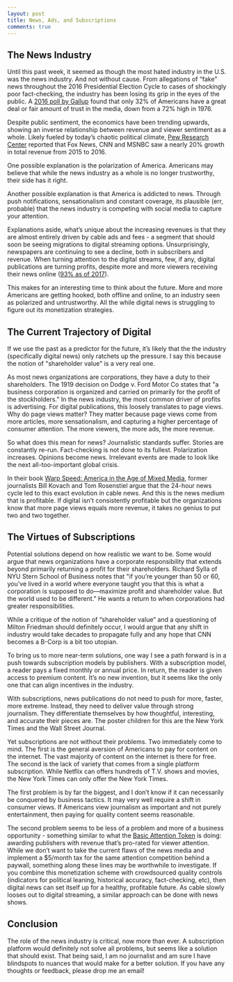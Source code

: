 ```yaml
---
layout: post
title: News, Ads, and Subscriptions
comments: true
---
```


## The News Industry

Until this past week, it seemed as though the most hated industry in the U.S. was the news industry. And not without cause. From allegations of “fake” news throughout the 2016 Presidential Election Cycle to cases of shockingly poor fact-checking, the industry has been losing its grip in the eyes of the public. A [2016 poll by Gallup](http://news.gallup.com/poll/195542/americans-trust-mass-media-sinks-new-low.aspx) found that only 32% of Americans have a great deal or fair amount of trust in the media, down from a 72% high in 1976.

Despite public sentiment, the economics have been trending upwards, showing an inverse relationship between revenue and viewer sentiment as a whole. Likely fueled by today’s chaotic political climate, [Pew Research Center](https://assets.pewresearch.org/wp-content/uploads/sites/13/2016/06/30143308/state-of-the-news-media-report-2016-final.pdf) reported that Fox News, CNN and MSNBC saw a nearly 20% growth in total revenue from 2015 to 2016.

One possible explanation is the polarization of America. Americans may believe that while the news industry as a whole is no longer trustworthy, their side has it right.

Another possible explanation is that America is addicted to news. Through push notifications, sensationalism and constant coverage, its plausible (err, probable) that the news industry is competing with social media to capture your attention.

Explanations aside, what’s unique about the increasing revenues is that they are almost entirely driven by cable ads and fees - a segment that should soon be seeing migrations to digital streaming options. Unsurprisingly, newspapers are continuing to see a decline, both in subscribers and revenue. When turning attention to the digital streams, few, if any, digital publications are turning profits, despite more and more viewers receiving their news online ([93% as of 2017](http://www.journalism.org/fact-sheet/digital-news/)).

This makes for an interesting time to think about the future. More and more Americans are getting hooked, both offline and online, to an industry seen as polarized and untrustworthy. All the while digital news is struggling to figure out its monetization strategies.

## The Current Trajectory of Digital

If we use the past as a predictor for the future, it’s likely that the the industry (specifically digital news) only ratchets up the pressure. I say this because the notion of "shareholder value" is a very real one.

As most news organizations are corporations, they have a duty to their shareholders. The 1919 decision on Dodge v. Ford Motor Co states that "a business corporation is organized and carried on primarily for the profit of the stockholders.” In the news industry, the most common driver of profits is advertising. For digital publications, this loosely translates to page views. Why do page views matter? They matter because page views come from more articles, more sensationalism, and capturing a higher percentage of consumer attention. The more viewers, the more ads, the more revenue.

So what does this mean for news? Journalistic standards suffer. Stories are constantly re-run. Fact-checking is not done to its fullest. Polarization increases. Opinions become news. Irrelevant events are made to look like the next all-too-important global crisis.

In their book [Warp Speed: America in the Age of Mixed Media](https://www.amazon.com/Warp-Speed-America-Mixed-Media/dp/0870784374), former journalists Bill Kovach and Tom Rosenstiel argue that the 24-hour news cycle led to this exact evolution in cable news. And this is the news medium that is profitable. If digital isn’t consistently profitable but the organizations know that more page views equals more revenue, it takes no genius to put two and two together.

## The Virtues of Subscriptions

Potential solutions depend on how realistic we want to be. Some would argue that news organizations have a corporate responsibility that extends beyond primarily returning a profit for their shareholders. Richard Sylla of NYU Stern School of Business notes that "if you’re younger than 50 or 60, you’ve lived in a world where everyone taught you that this is what a corporation is supposed to do—maximize profit and shareholder value. But the world used to be different.” He wants a return to when corporations had greater responsibilities.

While a critique of the notion of “shareholder value” and a questioning of Milton Friedman should definitely occur, I would argue that any shift in industry would take decades to propagate fully and any hope that CNN becomes a B-Corp is a bit too utopian.

To bring us to more near-term solutions, one way I see a path forward is in a push towards subscription models by publishers. With a subscription model, a reader pays a fixed monthly or annual price. In return, the reader is given access to premium content. It’s no new invention, but it seems like the only one that can align incentives in the industry.

With subscriptions, news publications do not need to push for more, faster, more extreme. Instead, they need to deliver value through strong journalism. They differentiate themselves by how thoughtful, interesting, and accurate their pieces are. The poster children for this are the New York Times and the Wall Street Journal.

Yet subscriptions are not without their problems. Two immediately come to mind. The first is the general aversion of Americans to pay for content on the internet. The vast majority of content on the internet is there for free. The second is the lack of variety that comes from a single platform subscription. While Netflix can offers hundreds of T.V. shows and movies, the New York Times can only offer the New York Times.

The first problem is by far the biggest, and I don’t know if it can necessarily be conquered by business tactics. It may very well require a shift in consumer views. If Americans view journalism as important and not purely entertainment, then paying for quality content seems reasonable.

The second problem seems to be less of a problem and more of a business opportunity - something similar to what the [Basic Attention Token](https://basicattentiontoken.org/) is doing: awarding publishers with revenue that’s pro-rated for viewer attention. While we don’t want to take the current flaws of the news media and implement a $5/month tax for the same attention competition behind a paywall, something along these lines may be worthwhile to investigate. If you combine this monetization scheme with crowdsourced quality controls (indicators for political leaning, historical accuracy, fact-checking, etc), then digital news can set itself up for a healthy, profitable future. As cable slowly looses out to digital streaming, a similar approach can be done with news shows.

## Conclusion

The role of the news industry is critical, now more than ever. A subscription platform would definitely not solve all problems, but seems like a solution that should exist. That being said, I am no journalist and am sure I have blindspots to nuances that would make for a better solution. If you have any thoughts or feedback, please drop me an email!
